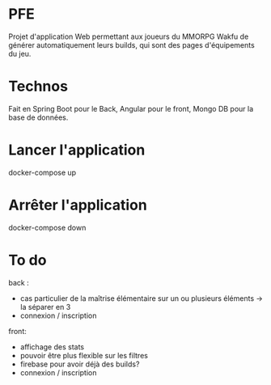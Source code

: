 # PFE 
Projet d'application Web permettant aux joueurs du MMORPG Wakfu de générer automatiquement leurs builds, qui sont des pages d'équipements du jeu.

# Technos
Fait en Spring Boot pour le Back, Angular pour le front, Mongo DB pour la base de données.

# Lancer l'application
docker-compose up

# Arrêter l'application
docker-compose down

# To do
back :
- cas particulier de la maîtrise élémentaire sur un ou plusieurs éléments -> la séparer en 3
- connexion / inscription

front:
- affichage des stats
- pouvoir être plus flexible sur les filtres
- firebase pour avoir déjà des builds?
- connexion / inscription